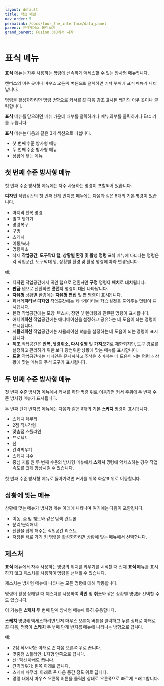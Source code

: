 ```yaml
---
layout: default
title: 학습 패널
nav_order: 5
permalink: /docs/tour_the_interface/data_panel
parent: 인터페이스 둘러보기
grand_parent: Fusion 360에서 시작
---
```

# 표식 메뉴
**표식** 메뉴는 자주 사용하는 명령에 신속하게 액세스할 수 있는 방사형 메뉴입니다.

캔버스의 아무 곳이나 마우스 오른쪽 버튼으로 클릭하면 커서 주위에 표식 메뉴가 나타납니다.

명령을 활성화하려면 명령 방향으로 커서를 끈 다음 강조 표시된 쐐기의 아무 곳이나 클릭합니다.

**표식** 메뉴를 닫으려면 메뉴 가운데 내부를 클릭하거나 메뉴 외부를 클릭하거나 Esc 키를 누릅니다.

**표식** 메뉴는 다음과 같은 3개 섹션으로 나뉩니다.

* 첫 번째 수준 방사형 메뉴
* 두 번째 수준 방사형 메뉴
* 상황에 맞는 메뉴
## 첫 번째 수준 방사형 메뉴
첫 번째 수준 방사형 메뉴에는 자주 사용하는 명령이 포함되어 있습니다.

**디자인** 작업공간의 첫 번째 단계 반지름 메뉴에는 다음과 같은 8개의 기본 명령이 있습니다.

* 마지막 반복 명령
* 밀고 당기기
* 명령복구
* 구멍
* 스케치
* 이동/복사
* 명령취소
* 삭제
**작업공간, 도구막대 탭, 상황별 환경 및 활성 명령**
**표식** 메뉴에 나타나는 명령은 각 작업공간, 도구막대 탭, 상황별 환경 및 활성 명령에 따라 변경됩니다.

예:

* **디자인** 작업공간에서 곡면 탭으로 전환하면 **구멍** 명령이 **패치**로 대치됩니다.
* **판금** 탭으로 전환하면 **플랜지** 명령이 대신 나타납니다.
* **자유형** 상황별 환경에는 **자유형 편집** 및 **면** 명령이 표시됩니다.
* **제너레이티브 디자인** 작업공간에는 제너레이티브 학습 설정을 도와주는 명령이 표시됩니다.
* **렌더** 작업공간에는 모양, 텍스처, 장면 및 렌더링과 관련된 명령이 표시됩니다.
* **애니메이션** 작업공간에는 애니메이션을 설정하고 공유하는 데 도움이 되는 명령이 표시됩니다.
* **시뮬레이션** 작업공간에는 시뮬레이션 학습을 설정하는 데 도움이 되는 명령이 표시됩니다.
* **제조** 작업공간은 **반복, 명령취소, 다시 실행** 및 **가져오기**로 제한되지만, 도구 경로를 설정하고 관리하기 위한 보다 광범위한 상황에 맞는 메뉴를 표시합니다.
* **도면** 작업공간에는 디자인을 문서화하고 주석을 추가하는 데 도움이 되는 명령과 상황에 맞는 메뉴의 주석 도구가 표시됩니다.
## 두 번째 수준 방사형 메뉴
첫 번째 수준 방사형 메뉴에서 커서를 하단 명령 위로 이동하면 커서 주위에 두 번째 수준 방사형 메뉴가 표시됩니다.

두 번째 단계 반지름 메뉴에는 다음과 같은 8개의 기본 **스케치** 명령이 표시됩니다.

* 스케치 마무리
* 2점 직사각형
* 맞춤점 스플라인
* 프로젝트
* 선
* 간격띄우기
* 스케치 치수
* 중심 지름 원
두 번째 수준의 방사형 메뉴에서 **스케치** 명령에 액세스하는 경우 작업 속도를 크게 향상시킬 수 있습니다.

첫 번째 수준 방사형 메뉴로 돌아가려면 커서를 위쪽 화살표 위로 이동합니다.

## 상황에 맞는 메뉴
상황에 맞는 메뉴가 방사형 메뉴 아래에 나타나며 여기에는 다음이 포함됩니다.

* 이동, 줌 및 궤도와 같은 탐색 컨트롤
* 분리/분리해제
* 전환을 쉽게 해주는 작업공간 리스트
* 저장된 바로 가기 키
명령을 활성화하려면 상황에 맞는 메뉴에서 선택합니다.

## 제스처
**표식** 메뉴에서 자주 사용하는 명령의 위치를 외우기를 시작할 때 전체 **표식** 메뉴를 표시하지 않고 제스처를 사용하여 명령을 선택할 수 있습니다.

제스처는 방사형 메뉴에 나타나는 모든 명령에 대해 작동합니다.

명령이 활성 상태일 때 제스처를 사용하여 **확인** 및 **취소**와 같은 상황별 명령을 선택할 수도 있습니다.

이 기능은 **스케치** 두 번째 단계 방사형 메뉴에 특히 유용합니다.

**스케치** 명령에 액세스하려면 먼저 마우스 오른쪽 버튼을 클릭하고 누른 상태로 아래로 끈 다음, 명령이 **스케치** 두 번째 단계 반지름 메뉴에 나타나는 방향으로 끕니다.

예:

* 2점 직사각형: 아래로 끈 다음 오른쪽 위로 끕니다.
* 맞춤점 스플라인: L자형 안쪽으로 끕니다.
* 선: 직선 아래로 끕니다.
* 간격띄우기: 왼쪽 아래로 끕니다.
* 스케치 마무리: 아래로 끈 다음 중간 정도 위로 끕니다.
* 명령 내에서 마우스 오른쪽 버튼을 클릭한 상태로 오른쪽으로 빠르게 드래그합니다.